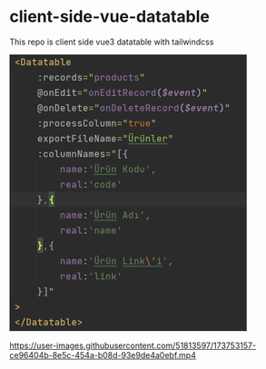 # client-side-vue-datatable
This repo is client side vue3 datatable with tailwindcss

![alt text](application.png)


https://user-images.githubusercontent.com/51813597/173753157-ce96404b-8e5c-454a-b08d-93e9de4a0ebf.mp4
